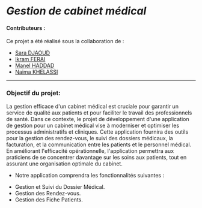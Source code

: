 # ***Gestion de cabinet médical***

#### **Contributeurs :**
Ce projet a été réalisé sous la collaboration de :
  
  * [Sara DJAOUD ](https://github.com/SaraDjaoud)
  * [Ikram FERAI](https://github.com/Ikram23Mi)
  * [Manel HADDAD](https://github.com/manelhaddad)
  * [Naima KHELASSI](https://github.com/naimakhelassi)

---
### **Objectif du projet:**
 La gestion efficace d'un cabinet médical est cruciale pour garantir un service de qualité aux patients et pour faciliter le travail des professionnels de santé. Dans ce contexte, le projet de développement d'une application de gestion pour un cabinet médical vise à moderniser et optimiser les processus administratifs et cliniques. Cette application fournira des outils pour la gestion des rendez-vous, le suivi des dossiers médicaux, la facturation, et la communication entre les patients et le personnel médical. En améliorant l'efficacité opérationnelle, l'application permettra aux praticiens de se concentrer davantage sur les soins aux patients, tout en assurant une organisation optimale du cabinet.
- Notre application comprendra les fonctionnalités suivantes :
* Gestion et Suivi du Dossier Médical.
* Gestion des Rendez-vous.
* Gestion des Fiche Patients.
